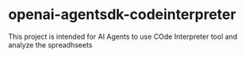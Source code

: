 # openai-agentsdk-codeinterpreter

This project is intended for AI Agents to use COde Interpreter tool and analyze the spreadhseets